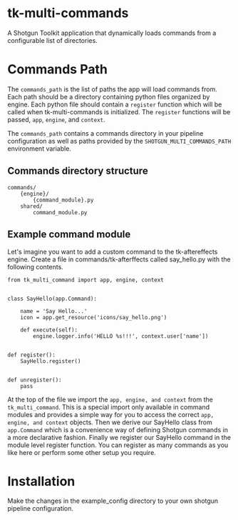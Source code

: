 # tk-multi-commands
A Shotgun Toolkit application that dynamically loads commands from a configurable list of directories.

# Commands Path
The `commands_path` is the list of paths the app will load commands from. Each path should be a directory containing python files organized by engine. Each python file should contain a `register` function which will be called when tk-multi-commands is initialized. The `register` functions will be passed, `app`, `engine`, and `context`.

The `commands_path` contains a commands directory in your pipeline configuration as well as paths provided by the `SHOTGUN_MULTI_COMMANDS_PATH` environment variable.

## Commands directory structure
```
commands/
    {engine}/
        {command_module}.py
    shared/
        command_module.py
```

## Example command module
Let's imagine you want to add a custom command to the tk-aftereffects engine. Create a file in commands/tk-afterffects called say_hello.py with the following contents.

```
from tk_multi_command import app, engine, context


class SayHello(app.Command):

    name = 'Say Hello...'
    icon = app.get_resource('icons/say_hello.png')

    def execute(self):
        engine.logger.info('HELLO %s!!!', context.user['name'])


def register():
    SayHello.register()


def unregister():
    pass
```

At the top of the file we import the `app, engine, and context` from the `tk_multi_command`. This is a special import only available in command modules and provides a simple way for you to access the correct `app, engine, and context` objects. Then we derive our SayHello class from `app.Command` which is a convenience way of defining Shotgun commands in a more declarative fashion. Finally we register our SayHello command in the module level register function. You can register as many commands as you like here or perform some other setup you require.

# Installation
Make the changes in the example_config directory to your own shotgun pipeline configuration.
